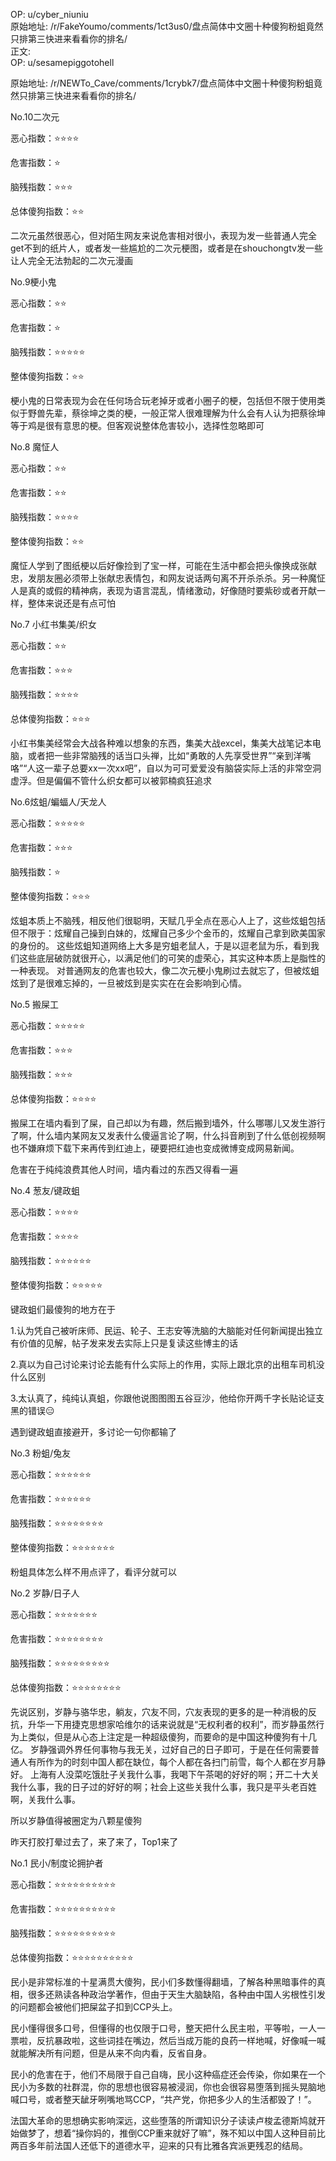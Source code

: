 
OP: u/cyber_niuniu  
原始地址: /r/FakeYoumo/comments/1ct3us0/盘点简体中文圈十种傻狗粉蛆竟然只排第三快进来看看你的排名/  
正文:  
OP: u/sesamepiggotohell  

 原始地址: /r/NEWTo_Cave/comments/1crybk7/盘点简体中文圈十种傻狗粉蛆竟然只排第三快进来看看你的排名/  

  

 No.10二次元 

恶心指数：⭐️⭐️⭐️⭐️

危害指数：⭐️ 

脑残指数：⭐️⭐️⭐️ 

总体傻狗指数：⭐️⭐️ 

二次元虽然很恶心，但对陌生网友来说危害相对很小，表现为发一些普通人完全get不到的纸片人，或者发一些尴尬的二次元梗图，或者是在shouchongtv发一些让人完全无法勃起的二次元漫画  

 No.9梗小鬼

恶心指数：⭐️⭐️

危害指数：⭐️

脑残指数：⭐️⭐️⭐️⭐️⭐️

整体傻狗指数：⭐️⭐️

梗小鬼的日常表现为会在任何场合玩老掉牙或者小圈子的梗，包括但不限于使用类似于野兽先辈，蔡徐坤之类的梗，一般正常人很难理解为什么会有人认为把蔡徐坤等于鸡是很有意思的梗。但客观说整体危害较小，选择性忽略即可  

 No.8 魔怔人

恶心指数：⭐️⭐️

危害指数：⭐️⭐️

脑残指数：⭐️⭐️⭐️⭐️

整体傻狗指数：⭐️⭐️

魔怔人学到了图纸梗以后好像捡到了宝一样，可能在生活中都会把头像换成张献忠，发朋友圈必须带上张献忠表情包，和网友说话两句离不开杀杀杀。另一种魔怔人是真的或假的精神病，表现为语言混乱，情绪激动，好像随时要紫砂或者开献一样，整体来说还是有点可怕  

 No.7 小红书集美/织女

恶心指数：⭐️⭐️

危害指数：⭐️⭐️⭐️

脑残指数：⭐️⭐️⭐️⭐️

总体傻狗指数：⭐️⭐️⭐️

小红书集美经常会大战各种难以想象的东西，集美大战excel，集美大战笔记本电脑，或者把一些非常脑残的话当口头禅，比如“勇敢的人先享受世界”“亲到洋嘴咯”“人这一辈子总要xx一次xx吧”，自以为可可爱爱没有脑袋实际上活的非常空洞虚浮。但是偏偏不管什么织女都可以被郭楠疯狂追求  

 No.6炫蛆/蝙蝠人/天龙人

恶心指数：⭐️⭐️⭐️⭐️⭐️

危害指数：⭐️⭐️⭐️

脑残指数：⭐️

整体傻狗指数：⭐️⭐️⭐️

炫蛆本质上不脑残，相反他们很聪明，天赋几乎全点在恶心人上了，这些炫蛆包括但不限于：炫耀自己操到白妹的，炫耀自己多少个金币的，炫耀自己拿到欧美国家的身份的。
这些炫蛆知道网络上大多是穷蛆老鼠人，于是以逗老鼠为乐，看到我们这些底层破防就很开心，以满足他们的可笑的虚荣心，其实这种本质上是脂性的一种表现。
对普通网友的危害也较大，像二次元梗小鬼刷过去就忘了，但被炫蛆炫到了是很难忘掉的，一旦被炫到是实实在在会影响到心情。  

 No.5 搬屎工

恶心指数：⭐️⭐️⭐️⭐️⭐️

危害指数：⭐️⭐️⭐️

脑残指数：⭐️⭐️⭐️

总体傻狗指数：⭐️⭐️⭐️⭐️

搬屎工在墙内看到了屎，自己却以为有趣，然后搬到墙外，什么哪哪儿又发生游行了啊，什么墙内某网友又发表什么傻逼言论了啊，什么抖音刷到了什么低创视频啊也不嫌麻烦下载下来再传到红迪上，硬要把红迪也变成微博变成网易新闻。

危害在于纯纯浪费其他人时间，墙内看过的东西又得看一遍  

 No.4 葱友/键政蛆

恶心指数：⭐️⭐️⭐️⭐️

危害指数：⭐️⭐️⭐️⭐️

脑残指数：⭐️⭐️⭐️⭐️⭐️⭐️

整体傻狗指数：⭐️⭐️⭐️⭐️⭐️

键政蛆们最傻狗的地方在于

1.认为凭自己被听床师、民运、轮子、王志安等洗脑的大脑能对任何新闻提出独立有价值的见解，帖子发来发去实际上只是复读这些博主的话 

2.真以为自己讨论来讨论去能有什么实际上的作用，实际上跟北京的出租车司机没什么区别

3.太认真了，纯纯认真蛆，你跟他说图图图五谷豆沙，他给你开两千字长贴论证支黑的错误😑

遇到键政蛆直接避开，多讨论一句你都输了  

 No.3 粉蛆/兔友

恶心指数：⭐️⭐️⭐️⭐️⭐️⭐️

危害指数：⭐️⭐️⭐️⭐️⭐️⭐️

脑残指数：⭐️⭐️⭐️⭐️⭐️⭐️⭐️⭐️

整体傻狗指数：⭐️⭐️⭐️⭐️⭐️⭐️⭐️

粉蛆具体怎么样不用点评了，看评分就可以  

 No.2 岁静/日子人

恶心指数：⭐️⭐️⭐️⭐️⭐️⭐️⭐️

危害指数：⭐️⭐️⭐️⭐️⭐️⭐️⭐️⭐️

脑残指数：⭐️⭐️⭐️⭐️⭐️⭐️⭐️⭐️⭐️

总体傻狗指数：⭐️⭐️⭐️⭐️⭐️⭐️⭐️⭐️

先说区别，岁静与骆华忠，躺友，穴友不同，穴友表现的更多的是一种消极的反抗，升华一下用捷克思想家哈维尔的话来说就是“无权利者的权利”，而岁静虽然行为上类似，但是从心态上注定是一种超级傻狗，而要命的是中国这种傻狗有十几亿。
岁静强调外界任何事物与我无关，过好自己的日子即可，于是在任何需要普通人有所作为的时刻中国人都在缺位，每个人都在各扫门前雪，每个人都在岁月静好。
上海有人没菜吃饿肚子关我什么事，我喝下午茶喝的好好的啊；开二十大关我什么事，我的日子过的好好的啊；社会上这些关我什么事，我只是平头老百姓啊，关我什么事。

所以岁静值得被圈定为八颗星傻狗  

 昨天打胶打晕过去了，来了来了，Top1来了

No.1 民小/制度论拥护者

恶心指数：⭐️⭐️⭐️⭐️⭐️⭐️⭐️⭐️⭐️⭐️

危害指数：⭐️⭐️⭐️⭐️⭐️⭐️⭐️⭐️⭐️⭐️

脑残指数：⭐️⭐️⭐️⭐️⭐️⭐️⭐️⭐️⭐️⭐️

总体傻狗指数：⭐️⭐️⭐️⭐️⭐️⭐️⭐️⭐️⭐️⭐️

民小是非常标准的十星满贯大傻狗，民小们多数懂得翻墙，了解各种黑暗事件的真相，很多还熟读各种政治学著作，但由于天生大脑缺陷，各种由中国人劣根性引发的问题都会被他们把屎盆子扣到CCP头上。

民小懂得很多口号，但懂得的也仅限于口号，整天把什么民主啦，平等啦，一人一票啦，反抗暴政啦，这些词挂在嘴边，然后当成万能的良药一样地喊，好像喊一喊就能解决所有问题，但是从来不向内看，反省自身。

民小的危害在于，他们不局限于自己自嗨，民小这种癌症还会传染，你如果在一个民小为多数的社群混，你的思想也很容易被浸润，你也会很容易堕落到摇头晃脑地喊口号，或者整天龇牙咧嘴地骂CCP，“共产党，你把多少人的生活都毁了！”。

法国大革命的思想确实影响深远，这些堕落的所谓知识分子读读卢梭孟德斯鸠就开始做梦了，想着“操你妈的，推倒CCP重来就好了嘛”，殊不知以中国人这种目前比两百多年前法国人还低下的道德水平，迎来的只有比雅各宾派更残忍的结局。
